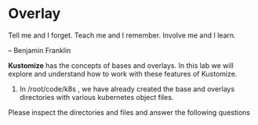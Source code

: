 # Overlay

Tell me and I forget. Teach me and I remember. Involve me and I learn.

– Benjamin Franklin

**Kustomize** has the concepts of bases and overlays.
In this lab we will explore and understand how to work with these features of Kustomize.

1. In /root/code/k8s , we have already created the base and overlays directories with various kubernetes object files.

Please inspect the directories and files and answer the following questions



